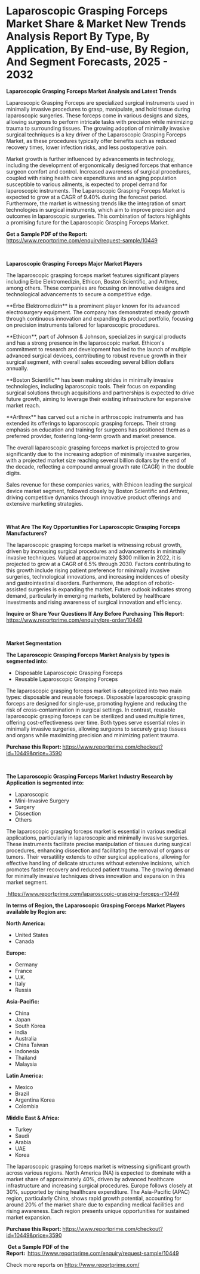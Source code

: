 <p><h1>Laparoscopic Grasping Forceps Market Share & Market New Trends Analysis Report By Type, By Application, By End-use, By Region, And Segment Forecasts, 2025 - 2032</h1></p><p><strong>Laparoscopic Grasping Forceps Market Analysis and Latest Trends</strong></p>
<p><p>Laparoscopic Grasping Forceps are specialized surgical instruments used in minimally invasive procedures to grasp, manipulate, and hold tissue during laparoscopic surgeries. These forceps come in various designs and sizes, allowing surgeons to perform intricate tasks with precision while minimizing trauma to surrounding tissues. The growing adoption of minimally invasive surgical techniques is a key driver of the Laparoscopic Grasping Forceps Market, as these procedures typically offer benefits such as reduced recovery times, lower infection risks, and less postoperative pain.</p><p>Market growth is further influenced by advancements in technology, including the development of ergonomically designed forceps that enhance surgeon comfort and control. Increased awareness of surgical procedures, coupled with rising health care expenditures and an aging population susceptible to various ailments, is expected to propel demand for laparoscopic instruments. The Laparoscopic Grasping Forceps Market is expected to grow at a CAGR of 9.40% during the forecast period. Furthermore, the market is witnessing trends like the integration of smart technologies in surgical instruments, which aim to improve precision and outcomes in laparoscopic surgeries. This combination of factors highlights a promising future for the Laparoscopic Grasping Forceps Market.</p></p>
<p><strong>Get a Sample PDF of the Report:&nbsp;</strong> <a href="https://www.reportprime.com/enquiry/request-sample/10449?utm_campaign=2721&utm_medium=2&utm_source=Github&utm_content=ia&utm_term=20032025&utm_id=laparoscopic-grasping-forceps">https://www.reportprime.com/enquiry/request-sample/10449</a></p>
<p>&nbsp;</p>
<p><strong>Laparoscopic Grasping Forceps Major Market Players</strong></p>
<p><p>The laparoscopic grasping forceps market features significant players including Erbe Elektromedizin, Ethicon, Boston Scientific, and Arthrex, among others. These companies are focusing on innovative designs and technological advancements to secure a competitive edge.</p><p>**Erbe Elektromedizin** is a prominent player known for its advanced electrosurgery equipment. The company has demonstrated steady growth through continuous innovation and expanding its product portfolio, focusing on precision instruments tailored for laparoscopic procedures.</p><p>**Ethicon**, part of Johnson & Johnson, specializes in surgical products and has a strong presence in the laparoscopic market. Ethicon's commitment to research and development has led to the launch of multiple advanced surgical devices, contributing to robust revenue growth in their surgical segment, with overall sales exceeding several billion dollars annually.</p><p>**Boston Scientific** has been making strides in minimally invasive technologies, including laparoscopic tools. Their focus on expanding surgical solutions through acquisitions and partnerships is expected to drive future growth, aiming to leverage their existing infrastructure for expansive market reach.</p><p>**Arthrex** has carved out a niche in arthroscopic instruments and has extended its offerings to laparoscopic grasping forceps. Their strong emphasis on education and training for surgeons has positioned them as a preferred provider, fostering long-term growth and market presence.</p><p>The overall laparoscopic grasping forceps market is projected to grow significantly due to the increasing adoption of minimally invasive surgeries, with a projected market size reaching several billion dollars by the end of the decade, reflecting a compound annual growth rate (CAGR) in the double digits.</p><p>Sales revenue for these companies varies, with Ethicon leading the surgical device market segment, followed closely by Boston Scientific and Arthrex, driving competitive dynamics through innovative product offerings and extensive marketing strategies.</p></p>
<p>&nbsp;</p>
<p><strong>What Are The Key Opportunities For Laparoscopic Grasping Forceps Manufacturers?</strong></p>
<p><p>The laparoscopic grasping forceps market is witnessing robust growth, driven by increasing surgical procedures and advancements in minimally invasive techniques. Valued at approximately $300 million in 2022, it is projected to grow at a CAGR of 6.5% through 2030. Factors contributing to this growth include rising patient preference for minimally invasive surgeries, technological innovations, and increasing incidences of obesity and gastrointestinal disorders. Furthermore, the adoption of robotic-assisted surgeries is expanding the market. Future outlook indicates strong demand, particularly in emerging markets, bolstered by healthcare investments and rising awareness of surgical innovation and efficiency.</p></p>
<p><strong>Inquire or Share Your Questions If Any Before Purchasing This Report:</strong> <a href="https://www.reportprime.com/enquiry/pre-order/10449?utm_campaign=2721&utm_medium=2&utm_source=Github&utm_content=ia&utm_term=20032025&utm_id=laparoscopic-grasping-forceps">https://www.reportprime.com/enquiry/pre-order/10449</a></p>
<p>&nbsp;</p>
<p><strong>Market Segmentation</strong></p>
<p><strong>The Laparoscopic Grasping Forceps Market Analysis by types is segmented into:</strong></p>
<p><ul><li>Disposable Laparoscopic Grasping Forceps</li><li>Reusable Laparoscopic Grasping Forceps</li></ul></p>
<p><p>The laparoscopic grasping forceps market is categorized into two main types: disposable and reusable forceps. Disposable laparoscopic grasping forceps are designed for single-use, promoting hygiene and reducing the risk of cross-contamination in surgical settings. In contrast, reusable laparoscopic grasping forceps can be sterilized and used multiple times, offering cost-effectiveness over time. Both types serve essential roles in minimally invasive surgeries, allowing surgeons to securely grasp tissues and organs while maximizing precision and minimizing patient trauma.</p></p>
<p><strong>Purchase this Report:&nbsp;</strong><a href="https://www.reportprime.com/checkout?id=10449&price=3590&utm_campaign=2721&utm_medium=2&utm_source=Github&utm_content=ia&utm_term=20032025&utm_id=laparoscopic-grasping-forceps">https://www.reportprime.com/checkout?id=10449&price=3590</a></p>
<p>&nbsp;</p>
<p><strong>The Laparoscopic Grasping Forceps Market Industry Research by Application is segmented into:</strong></p>
<p><ul><li>Laparoscopic</li><li>Mini-Invasive Surgery</li><li>Surgery</li><li>Dissection</li><li>Others</li></ul></p>
<p><p>The laparoscopic grasping forceps market is essential in various medical applications, particularly in laparoscopic and minimally invasive surgeries. These instruments facilitate precise manipulation of tissues during surgical procedures, enhancing dissection and facilitating the removal of organs or tumors. Their versatility extends to other surgical applications, allowing for effective handling of delicate structures without extensive incisions, which promotes faster recovery and reduced patient trauma. The growing demand for minimally invasive techniques drives innovation and expansion in this market segment.</p></p>
<p><a href="https://www.reportprime.com/laparoscopic-grasping-forceps-r10449?utm_campaign=2721&utm_medium=2&utm_source=Github&utm_content=ia&utm_term=20032025&utm_id=laparoscopic-grasping-forceps">&nbsp;https://www.reportprime.com/laparoscopic-grasping-forceps-r10449</a></p>
<p><strong>In terms of Region, the Laparoscopic Grasping Forceps Market Players available by Region are:</strong></p>
<p>
    <p> <strong> North America: </strong>
        <ul>
            <li>United States</li>
            <li>Canada</li>
        </ul>
        </p> 
    <p> <strong> Europe: </strong>
        <ul>
            <li>Germany</li>
            <li>France</li>
            <li>U.K.</li>
            <li>Italy</li>
            <li>Russia</li>
        </ul>
        </p> 
    <p> <strong> Asia-Pacific: </strong>
        <ul>
            <li>China</li>
            <li>Japan</li>
            <li>South Korea</li>
            <li>India</li>
            <li>Australia</li>
            <li>China Taiwan</li>
            <li>Indonesia</li>
            <li>Thailand</li>
            <li>Malaysia</li>
        </ul>
        </p> 
    <p> <strong> Latin America: </strong>
        <ul>
            <li>Mexico</li>
            <li>Brazil</li>
            <li>Argentina Korea</li>
            <li>Colombia</li>
        </ul>
        </p> 
    <p> <strong> Middle East & Africa: </strong>
        <ul>
            <li>Turkey</li>
            <li>Saudi</li>
            <li>Arabia</li>
            <li>UAE</li>
            <li>Korea</li>
        </ul>
    </p>
    </p>
<p><p>The laparoscopic grasping forceps market is witnessing significant growth across various regions. North America (NA) is expected to dominate with a market share of approximately 40%, driven by advanced healthcare infrastructure and increasing surgical procedures. Europe follows closely at 30%, supported by rising healthcare expenditure. The Asia-Pacific (APAC) region, particularly China, shows rapid growth potential, accounting for around 20% of the market share due to expanding medical facilities and rising awareness. Each region presents unique opportunities for sustained market expansion.</p></p>
<p><strong>Purchase this Report: </strong><a href="https://www.reportprime.com/checkout?id=10449&price=3590&utm_campaign=2721&utm_medium=2&utm_source=Github&utm_content=ia&utm_term=20032025&utm_id=laparoscopic-grasping-forceps">https://www.reportprime.com/checkout?id=10449&price=3590</a></p>
<p>&nbsp;<strong>Get a Sample PDF of the Report:&nbsp;&nbsp;</strong><a href="https://www.reportprime.com/enquiry/request-sample/10449?utm_campaign=2721&utm_medium=2&utm_source=Github&utm_content=ia&utm_term=20032025&utm_id=laparoscopic-grasping-forceps">https://www.reportprime.com/enquiry/request-sample/10449</a></p>
<p><strong></strong></p>
<p>Check more reports on <a href="https://www.reportprime.com/?utm_campaign=2721&utm_medium=2&utm_source=Github&utm_content=ia&utm_term=20032025&utm_id=laparoscopic-grasping-forceps">https://www.reportprime.com/</a></p>
